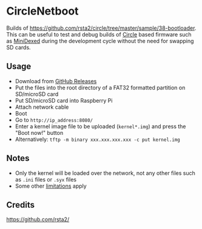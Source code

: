 # CircleNetboot

Builds of https://github.com/rsta2/circle/tree/master/sample/38-bootloader. This can be useful to test and debug builds of [Circle](https://github.com/rsta2/circle/) based firmware such as [MiniDexed](https://github.com/probonopd/MiniDexed/) during the development cycle without the need for swapping SD cards.

## Usage

* Download from [GitHub Releases](../../releases)
* Put the files into the root directory of a FAT32 formatted partition on SD/microSD card
* Put SD/microSD card into Raspberry Pi
* Attach network cable
* Boot
* Go to `http://ip_address:8080/`
* Enter a kernel image file to be uploaded (`kernel*.img`) and press the "Boot now!" button
* Alternatively: `tftp -m binary xxx.xxx.xxx.xxx -c put kernel.img`

## Notes

* Only the kernel will be loaded over the network, not any other files such as `.ini` files or `.syx` files
* Some other [limitations](https://github.com/rsta2/circle/tree/master/sample/38-bootloader) apply

## Credits

https://github.com/rsta2/
